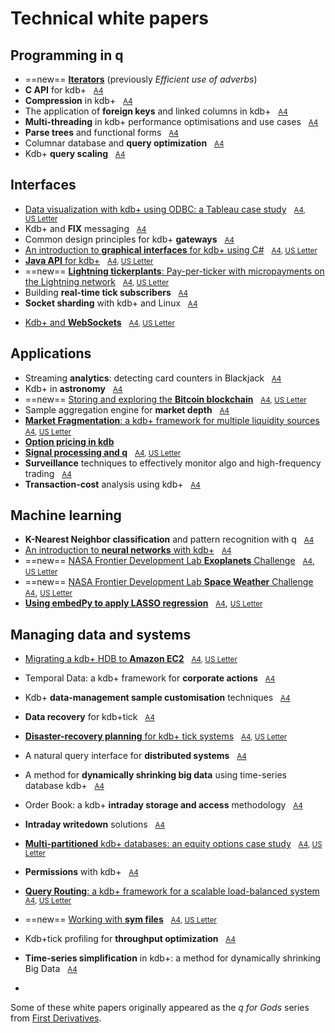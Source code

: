 # <i class="far fa-map"></i> Technical white papers


## Programming in q

* ==new== [**Iterators**](iterators/index.md) (previously _Efficient use of adverbs_)
* **C API** for kdb+ &nbsp; <i class="fas fa-print"></i> [<small>A4</small>](c_api_for_kdb.pdf)
* **Compression** in kdb+ &nbsp; <i class="fas fa-print"></i> [<small>A4</small>](compression_in_kdb.pdf)
* The application of **foreign keys** and linked columns in kdb+ &nbsp; <i class="fas fa-print"></i> [<small>A4</small>](the_application_of_foreign_keys_and_linked_columns_in_kdb.pdf)
* **Multi-threading** in kdb+ performance optimisations and use cases &nbsp; <i class="fas fa-print"></i> [<small>A4</small>](multi_threading_in_kdb_performance_optimisations_and_use_cases.pdf)
* **Parse trees** and functional forms &nbsp; <i class="fas fa-print"></i> [<small>A4</small>](parse_trees_and_functional_forms.pdf)
* Columnar database and **query optimization** &nbsp; <i class="fas fa-print"></i> [<small>A4</small>](columnar_database_and_query_optimization.pdf)
* Kdb+ **query scaling** &nbsp; <i class="fas fa-print"></i> [<small>A4</small>](kdb_query_scaling.pdf)


## Interfaces

* [Data visualization with kdb+ using ODBC: a Tableau case study](data-visualization) &nbsp; <i class="fas fa-print"></i> <small>[A4](data-visualization/data-visualization-a4.pdf), [US&nbsp;Letter](data-visualization/data-visualization-us.pdf)</small>
* Kdb+ and **FIX** messaging &nbsp; <i class="fas fa-print"></i> [<small>A4</small>](kdb_and_fix_messaging.pdf)
* Common design principles for kdb+ **gateways** &nbsp; <i class="fas fa-print"></i> [<small>A4</small>](common_design_principles_for_kdb_gateways.pdf)
* [An introduction to **graphical interfaces** for kdb+ using C#](gui) &nbsp; <i class="fas fa-print"></i> <small>[A4](gui/csharp-gui-a4.pdf), [US&nbsp;Letter](gui/csharp-gui-us.pdf)</small>
* [**Java API** for kdb+](java-api) &nbsp; <i class="fas fa-print"></i> <small>[A4](java-api/java-api-a4.pdf), [US&nbsp;Letter](java-api/java-api-us.pdf)</small>
* ==new== [**Lightning tickerplants**: Pay-per-ticker with micropayments on the Lightning network](lightning-tickerplants/) &nbsp; <i class="fas fa-print"></i> <small>[A4](lightning-tickerplants/lightning-a4.pdf), [US&nbsp;Letter](lightning-tickerplants/lightning-us.pdf)</small>
* Building **real-time tick subscribers** &nbsp; <i class="fas fa-print"></i> [<small>A4</small>](building_real_time_tick_subscribers.pdf)
* **Socket sharding** with kdb+ and Linux &nbsp; <i class="fas fa-print"></i> [<small>A4</small>](socket-sharding.pdf)
<!-- * [Kdb+ and **WebSockets**](kdb_and_websockets.pdf)
 -->
* [Kdb+ and **WebSockets**](websockets) &nbsp; <i class="fas fa-print"></i> <small>[A4](websockets/websockets-a4.pdf), [US&nbsp;Letter](websockets/websockets-us.pdf)</small>


## Applications

* Streaming **analytics**: detecting card counters in Blackjack &nbsp; <i class="fas fa-print"></i> [<small>A4</small>](card-counters-in-blackjack.pdf)
* Kdb+ in **astronomy** &nbsp; <i class="fas fa-print"></i> [<small>A4</small>](kdb_in_astronomy.pdf)
* ==new== [Storing and exploring the **Bitcoin blockchain**](blockchain/) &nbsp; <i class="fas fa-print"></i> <small>[A4](blockchain/blockchain-a4.pdf), [US&nbsp;Letter](blockchain/blockchain-us.pdf)</small>
* Sample aggregation engine for **market depth** &nbsp; <i class="fas fa-print"></i> [<small>A4</small>](sample_aggregation_engine_for_market_depth.pdf)
* [**Market Fragmentation**: a kdb+ framework for multiple liquidity sources](market-fragmentation/) &nbsp; <i class="fas fa-print"></i> <small>[A4](market-fragmentation/market-fragmentation-a4.pdf), [US&nbsp;Letter](market-fragmentation/market-fragmentation-us.pdf)</small>
* [**Option pricing in kdb**](optionpricing/) &nbsp; <i class="fas fa-print"></i> 
* [**Signal processing and q**](signal-processing/) &nbsp; <i class="fas fa-print"></i> <small>[A4](signal-processing/signal-processing-a4.pdf), [US&nbsp;Letter](signal-processing/signal-processing-us.pdf)</small>
* **Surveillance** techniques to effectively monitor algo and high-frequency trading &nbsp; <i class="fas fa-print"></i> [<small>A4</small>](surveillance_techniques_to_effectively_monitor_algo_and_high_frequency_trading.pdf)
* **Transaction-cost** analysis using kdb+ &nbsp; <i class="fas fa-print"></i> [<small>A4</small>](transaction_cost_analysis_using_kdb.pdf)


## Machine learning

* **K-Nearest Neighbor classification** and pattern recognition with q &nbsp; <i class="fas fa-print"></i> [<small>A4</small>](machine_learning_in_kdb.pdf)
* [An introduction to **neural networks** with kdb+](neural-networks/) &nbsp; <i class="fas fa-print"></i> <small>[A4](an_introduction_to_neural_networks_with_kdb.pdf)</small>
* ==new== [NASA Frontier Development Lab **Exoplanets** Challenge](exoplanets/) &nbsp; <i class="fas fa-print"></i> [<small>A4</small>](exoplanets/exoplanets-a4.pdf), [<small>US&nbsp;Letter</small>](exoplanets/exoplanets-us.pdf)
* ==new== [NASA Frontier Development Lab **Space Weather** Challenge](space-weather/) &nbsp; <i class="fas fa-print"></i> [<small>A4</small>](space-weather/space-weather-a4.pdf), [<small>US&nbsp;Letter</small>](space-weather/space-weather-us.pdf)
* [**Using embedPy to apply LASSO regression**](embedpy-lasso/) &nbsp; <i class="fas fa-print"></i> [<small>A4</small>](embedpy-lasso/embedpy-lasso-a4.pdf), [<small>US&nbsp;Letter</small>](embedpy-lasso/embedpy-lasso-us.pdf)


## Managing data and systems

* [Migrating a kdb+ HDB to **Amazon EC2**](../cloud/aws/index.md) &nbsp; <i class="fas fa-print"></i> <small>[A4](../cloud/aws/aws-ec2-a4.pdf), [US&nbsp;Letter](../cloud/aws/aws-ec2-us.pdf)</small>
* Temporal Data: a kdb+ framework for **corporate actions** &nbsp; <i class="fas fa-print"></i> [<small>A4</small>](temporal_data_a_kdb_framework_for_corporate_actions.pdf)
* Kdb+ **data-management sample customisation** techniques &nbsp; <i class="fas fa-print"></i> [<small>A4</small>](kdb_data_management_sample_customisation_techniques_with_amendments.pdf)
* **Data recovery** for kdb+tick &nbsp; <i class="fas fa-print"></i> [<small>A4</small>](data_recovery_for_kdb_tick.pdf)
* [**Disaster-recovery planning** for kdb+ tick systems](disaster-recovery/) &nbsp; <i class="fas fa-print"></i> <small>[A4](disaster-recovery/disaster-recovery-a4.pdf), [US Letter](disaster-recovery/disaster-recovery-us.pdf) </small>
* A natural query interface for **distributed systems** &nbsp; <i class="fas fa-print"></i> [<small>A4</small>](a_natural_query_interface_for_distributed_systems.pdf)
* A method for **dynamically shrinking big data** using time-series database kdb+ &nbsp; <i class="fas fa-print"></i> [<small>A4</small>](time_series_simplification_in_kdb_a_method_for_dynamically_shrinking_big_data.pdf)
* Order Book: a kdb+ **intraday storage and access** methodology &nbsp; <i class="fas fa-print"></i> [<small>A4</small>](order_book_a_kdb_intraday_storage_and_access_methodology.pdf)
* **Intraday writedown** solutions &nbsp; <i class="fas fa-print"></i> [<small>A4</small>](intraday_writedown_solutions.pdf)
* [**Multi-partitioned** kdb+ databases: an equity options case study](multi-partitioned-dbs/) &nbsp; <i class="fas fa-print"></i> <small>[A4](multi-partitioned-dbs/multi-partitioned-dbs-a4.pdf), [US Letter](multi-partitioned-dbs/multi-partitioned-dbs-us.pdf)</small>
* **Permissions** with kdb+ &nbsp; <i class="fas fa-print"></i> [<small>A4</small>](permissions_with_kdb.pdf)
* [**Query Routing**: a kdb+ framework for a scalable load-balanced system](query-routing/) &nbsp; <i class="fas fa-print"></i> <small>[A4](query-routing/query-routing-a4.pdf), [US&nbsp;Letter](query-routing/query-routing-us.pdf)</small>
* ==new== [Working with **sym files**](symfiles/) &nbsp; <i class="fas fa-print"></i> <small>[A4](symfiles/symfiles-a4.pdf), [US&nbsp;Letter](symfiles/symfiles-us.pdf)</small>
* Kdb+tick profiling for **throughput optimization** &nbsp; <i class="fas fa-print"></i> [<small>A4</small>](kdbtick_profiling_for_throughput_optimization.pdf)
* **Time-series simplification** in kdb+: a method for dynamically shrinking Big Data &nbsp; <i class="fas fa-print"></i> <small>[A4](time_series_simplification_in_kdb_a_method_for_dynamically_shrinking_big_data.pdf)</small>

* 

Some of these white papers originally appeared as the _q for Gods_ series from [First Derivatives](http://firstderivatives.com).

